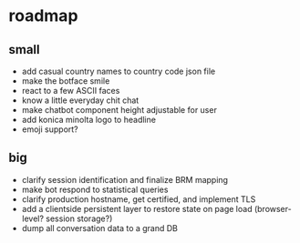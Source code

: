 # roadmap

## small

+ add casual country names to country code json file
+ make the botface smile
+ react to a few ASCII faces
+ know a little everyday chit chat
+ make chatbot component height adjustable for user
+ add konica minolta logo to headline
+ emoji support?

## big

+ clarify session identification and finalize BRM mapping
+ make bot respond to statistical queries
+ clarify production hostname, get certified, and implement TLS
+ add a clientside persistent layer to restore state on page load
(browser-level? session storage?)
+ dump all conversation data to a grand DB
